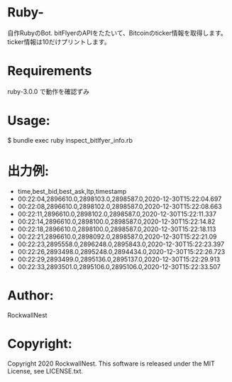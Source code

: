 # Ruby-
自作RubyのBot. bitFlyerのAPIをたたいて、Bitcoinのticker情報を取得します。
ticker情報は10だけプリントします。

# Requirements 

ruby-3.0.0 で動作を確認ずみ

# Usage: 
$ bundle exec ruby inspect_bitlfyer_info.rb

# 出力例:
- time,best_bid,best_ask,ltp,timestamp
- 00:22:04,2896610.0,2898103.0,2898587.0,2020-12-30T15:22:04.697
- 00:22:08,2896610.0,2898102.0,2898587.0,2020-12-30T15:22:08.663
- 00:22:11,2896610.0,2898102.0,2898587.0,2020-12-30T15:22:11.337
- 00:22:14,2896610.0,2898100.0,2898587.0,2020-12-30T15:22:14.82
- 00:22:18,2896610.0,2898100.0,2898587.0,2020-12-30T15:22:18.113
- 00:22:21,2896610.0,2898092.0,2898587.0,2020-12-30T15:22:21.09
- 00:22:23,2895558.0,2896248.0,2895843.0,2020-12-30T15:22:23.397
- 00:22:26,2893498.0,2895248.0,2894434.0,2020-12-30T15:22:26.723
- 00:22:29,2893499.0,2895136.0,2895137.0,2020-12-30T15:22:29.913
- 00:22:33,2893501.0,2895106.0,2895106.0,2020-12-30T15:22:33.507

# Author:
RockwallNest 

# Copyright:
Copyright 2020 RockwallNest. This software is released under the MIT License, see LICENSE.txt.
